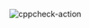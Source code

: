 ![cppcheck-action](https://github.com/stepin104887/Scientific-calc/workflows/cppcheck-action/badge.svg)
